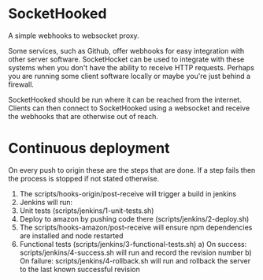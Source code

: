 SocketHooked
============

A simple webhooks to websocket proxy.

Some services, such as Github, offer webhooks for easy integration with other
server software. SocketHocket can be used to integrate with these systems when
you don't have the ability to receive HTTP requests. Perhaps you are running
some client software locally or maybe you're just behind a firewall.

SocketHooked should be run where it can be reached from the internet. Clients
can then connect to SocketHooked using a websocket and receive the webhooks
that are otherwise out of reach.

Continuous deployment
=====================

On every push to origin these are the steps that are done. If a step fails then the process is stopped if not stated otherwise.

1. The scripts/hooks-origin/post-receive will trigger a build in jenkins
2. Jenkins will run:
  1. Unit tests (scripts/jenkins/1-unit-tests.sh)
  2. Deploy to amazon by pushing code there (scripts/jenkins/2-deploy.sh)
  3. The scripts/hooks-amazon/post-receive will ensure npm dependencies are installed and node restarted
  4. Functional tests (scripts/jenkins/3-functional-tests.sh)
    a) On success: scripts/jenkins/4-success.sh will run and record the revision number
    b) On failure: scripts/jenkins/4-rollback.sh will run and rollback the server to the last known successful revision
